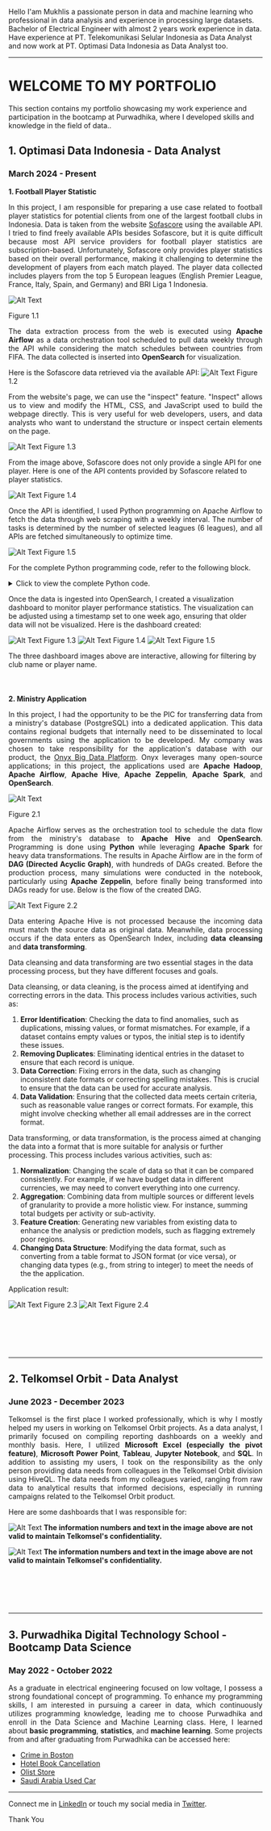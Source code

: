 Hello I'am Mukhlis a passionate person in data and machine learning who professional in data analysis and experience in processing large datasets. Bachelor of Electrical Engineer with almost 2 years work experience in data. Have experience at PT. Telekomunikasi Selular Indonesia as Data Analyst and now work at PT. Optimasi Data Indonesia as Data Analyst too.

---
# **WELCOME TO MY PORTFOLIO**

This section contains my portfolio showcasing my work experience and participation in the bootcamp at Purwadhika, where I developed skills and knowledge in the field of data..


## 1. Optimasi Data Indonesia - Data Analyst
### March 2024 - Present
**1. Football Player Statistic**
   
<p align="justify">
In this project, I am responsible for preparing a use case related to football player statistics for potential clients from one of the largest football clubs in Indonesia. Data is taken from the website <a href="https://www.sofascore.com">Sofascore</a> using the available API. I tried to find freely available APIs besides Sofascore, but it is quite difficult because most API service providers for football player statistics are subscription-based. Unfortunately, Sofascore only provides player statistics based on their overall performance, making it challenging to determine the development of players from each match played. The player data collected includes players from the top 5 European leagues (English Premier League, France, Italy, Spain, and Germany) and BRI Liga 1 Indonesia.
</p>

![Alt Text](/pic/football_flow_1.jpg)

Figure 1.1
<p align="justify"> The data extraction process from the web is executed using <strong>Apache Airflow</strong> as a data orchestration tool scheduled to pull data weekly through the API while considering the match schedules between countries from FIFA. The data collected is inserted into <strong>OpenSearch</strong> for visualization. </p>

Here is the Sofascore data retrieved via the available API:
![Alt Text](/pic/sofascore_1.png)
Figure 1.2

<p align="justify">
From the website's page, we can use the "inspect" feature. "Inspect" allows us to view and modify the HTML, CSS, and JavaScript used to build the webpage directly. This is very useful for web developers, users, and data analysts who want to understand the structure or inspect certain elements on the page. </p>

![Alt Text](/pic/football_api_1.jpg)
Figure 1.3

From the image above, Sofascore does not only provide a single API for one player. Here is one of the API contents provided by Sofascore related to player statistics.

![Alt Text](/pic/football_api_2.jpg)
Figure 1.4

<p align="justify">
Once the API is identified, I used Python programming on Apache Airflow to fetch the data through web scraping with a weekly interval. The number of tasks is determined by the number of selected leagues (6 leagues), and all APIs are fetched simultaneously to optimize time. </p>

![Alt Text](/pic/football_airflow_1.png)
Figure 1.5

For the complete Python programming code, refer to the following block.
<details>
   <summary>Click to view the complete Python code.</summary>

   ```python
from airflow import DAG
from airflow.operators.python_operator import PythonOperator
from airflow.operators.python import ShortCircuitOperator
from airflow.utils.dates import days_ago
import requests
import re
import subprocess
import json
import pandas as pd
from datetime import datetime, timedelta
from opensearchpy.helpers import bulk
from opensearchpy import OpenSearch
import uuid

default_args = {
    'start_date': days_ago(1)}

dag = DAG(
    'ds_persibidx_sofascore',
    default_args=default_args,
    schedule_interval='@weekly',
    catchup=False,
    tags=['PoC', 'Dev']
)

def skip_during_exception_dates(**kwargs):

    exec_date = kwargs['execution_date'].date()

    exception_ranges = [
        (datetime(2024, 11, 11).date(), datetime(2024, 11, 19).date()),  # Fifa Match Day
        (datetime(2025, 3, 17).date(), datetime(2025, 3, 25).date()), # Fifa Match Day
        (datetime(2025, 6, 2).date(), datetime(2025, 6, 10).date())   # Fifa Match Day
    ]
        
    for start_exception, end_exception in exception_ranges:
        if start_exception <= exec_date <= end_exception:
            print(f"Execution date {exec_date} is within the exception range {start_exception} to {end_exception}. Skipping task")
            return False
    
    print(f"Execution date {exec_date} is outside the exception ranges. Lanjut tasknya maang...")
    return True

def curl_url(url):

    try:
        result = subprocess.run(['curl', '-kX', 'GET', url], capture_output=True, text=True)
        result.check_returncode()
        data = json.loads(result.stdout)

        if 'error' in data:
            print(f"Error in response: {data['error']['message']}")
            return None

        return data
    
    except subprocess.CalledProcessError as e:
        print(f"An error occurred while running curl: {e}")
        return None
    
    except json.JSONDecodeError as e:
        print(f"An error occurred while parsing JSON: {e}")
        return None

def create_statistics_dataframe(statistics_data, player_team):
    """Create DataFrame from statistics data."""
    player_team = {
        'teamName' : player_team
    }
    player_team = pd.DataFrame([player_team])
    stat = pd.DataFrame([statistics_data])
    return pd.concat([player_team, stat], axis=1)

def create_player_dataframe(player_data):
    """Create DataFrame from player data."""
    player_info = {
        'playerName': player_data.get('name', 'N/A'),
        'position': player_data.get('position', 'N/A'),
        'height': player_data.get('height', 0),
        'preferredFoot': player_data.get('preferredFoot', 'N/A'),
        'country': player_data.get('country', {}).get('name', 'N/A'),
        'dateOfBirthTimestamp': player_data.get('dateOfBirthTimestamp', 0),
        'dateOfBirth': datetime.utcfromtimestamp(player_data.get('dateOfBirthTimestamp', 0)).strftime('%Y-%m-%d')
    }
    return pd.DataFrame([player_info])

def process_league(league_name, league_code, league_country, clubs, codes, tournament, **kwargs):
    gameweek = kwargs['ti'].xcom_pull(key=f'{league_name}_value', task_ids='get_match_days')

    html_content = ""
    for club, code in zip(clubs, codes):
        url = f"https://www.sofascore.com/team/football/{club}/{code}#tab:squad"
        response = requests.get(url, verify=False)
        response.raise_for_status()
        html_content += response.text

    pattern = r'<a href="/player/[^/]+/(\d+)">'
    player_codes = re.findall(pattern, html_content)
    player_codes = list(set(map(int, player_codes)))  # Remove duplicates

    dataframes = []
    for player_id in player_codes:
        statistics_url = f'https://www.sofascore.com/api/v1/player/{player_id}/unique-tournament/{tournament}/season/{league_code}/statistics/overall'
        player_url = f'https://www.sofascore.com/api/v1/player/{player_id}'

        statistics_data = curl_url(statistics_url)
        player_data = curl_url(player_url)

        if statistics_data and player_data:
            statistics = statistics_data.get('statistics', {})
            player_team = statistics_data.get('team', {}).get('name', 'N/A')
            df_statistics = create_statistics_dataframe(statistics, player_team)

            player_info = player_data.get('player', {})
            df_player = create_player_dataframe(player_info)

            if not df_statistics.empty and not df_player.empty:
                df_combined = pd.concat([df_player, df_statistics], axis=1)
                dataframes.append(df_combined)

    if dataframes:
        final_df = pd.concat(dataframes, ignore_index=True)
        #final_df['gameWeek'] = gameweek
        final_df['leagueCountry'] = league_country
        final_df['league'] = '1'
        final_df['league_name'] = league_name
        final_df['season'] = '24/25'
    else:
        final_df = pd.DataFrame()
    
    final_df['execute_time'] = datetime.utcnow().strftime('%Y-%m-%dT%H:%M:%S')

    #feature
    stat = ["rating", "goals","assists","goalsAssistsSum", "shotsOnTarget", "shotsOffTarget", "totalShots", "goalConversionPercentage",
            "penaltiesTaken", "penaltyGoals", "attemptPenaltyMiss", "penaltyConversion", "passToAssist", "accuratePasses", "inaccuratePasses",
            "totalPasses", "accuratePassesPercentage", "accurateFinalThirdPasses", "keyPasses", "accurateLongBalls", "totalLongBalls",
            "accurateLongBallsPercentage", "accurateCrosses", "totalCross", "accurateCrossesPercentage", "shotFromSetPiece", "clearances",
            "interceptions", "blockedShots", "errorLeadToShot", "ballRecovery", "totalDuelsWon", "duelLost", "totalDuelsWonPercentage",
            "aerialDuelsWon", "aerialLost", "aerialDuelsWonPercentage", "successfulDribbles", "successfulDribblesPercentage", "saves", "cleanSheet",
            "goalsConceded","goalKicks","fouls","wasFouled","offsides","yellowCards","redCards","directRedCards","yellowRedCards","appearances",
            "matchesStarted","substitutionsIn","substitutionsOut","minutesPlayed"]

    detail = ["playerName","teamName","position","height","preferredFoot","country","dateOfBirthTimestamp","dateOfBirth","leagueCountry","league","season"]

    # feature untuk masuk ke opensearch
    feature = detail + stat + ['execute_time']

    feature = [col for col in feature if col in final_df.columns]
    final_df = final_df[feature]


    #cleansing data
    final_df = final_df.applymap(lambda x: 0 if pd.isna(x) and isinstance(x, (int, float)) else 'na' if pd.isna(x) and isinstance(x, str) else x)
    
    print(final_df.columns)
    print(final_df[['playerName', 'leagueCountry', 'league', 'season']].head())
    
    league_country_lc = league_country.lower() 
    OPENSEARCH_HOST = "x.x.x.x"
    OPENSEARCH_PORT = "x"
    OPENSEARCH_INDEX = f"ds_persibidx_league_{league_country_lc}"
    OPENSEARCH_TYPE = "_doc"
    OPENSEARCH_URL = "https://x:x@x.x.x.x:x/"
    OPENSEARCH_CLUSTER = "ONYX-analytic"
    ONYX_OS = OpenSearch(
                         hosts = [{"host": OPENSEARCH_HOST, "port": OPENSEARCH_PORT}], http_auth = ("admin", "admin"),
                         use_ssl = True, verify_certs = False, ssl_assert_hostname = False, ssl_show_warn = False
                        )
    batch = 100000
    
    for x in range(0, len(final_df), batch):
        df = final_df.iloc[x:x+batch]
        hits = [{"_op_type": "index", "_index": OPENSEARCH_INDEX, "_id": str(uuid.uuid4()), "_score": 1, "_source": i} for i in df.to_dict("records")]
        resp, err = bulk(ONYX_OS, hits, index=OPENSEARCH_INDEX, max_retries=3)
        print(resp, err)
    
    
################################################ INPUT YOUR LEAGUE HERE ################################################
leagues = {
    'ligue_1': {
        'code': 61736,
        'clubs': [
            "olympique-lyonnais",
            "rc-lens",
            "olympique-de-marseille",
            "stade-de-reims",
            "stade-rennais",
            "paris-saint-germain",
            "as-monaco",
            "stade-brestois",
            "lille",
            "nice",
            "toulouse",
            "montpellier",
            "rc-strasbourg",
            "nantes",
            "le-havre",
            "auxerre",
            "saint-etienne",
            "angers"
        ],
        'club_codes': [
            "1649",
            "1648",
            "1641",
            "1682",
            "1658",
            "1644",
            "1653",
            "1715",
            "1643",
            "1661",
            "1681",
            "1642",
            "1659",
            "1647",
            "1662",
            "1646",
            "1678",
            "1684"
        ],
        'tournament': 34,
        'country': 'France',
        'name': 'Ligue 1'
    },
    'liga_1': {
        'code': 65049,
        'clubs': [
            'borneo-fc-samarinda',
            'persib-bandung',
            'bali-united-fc',
            'madura-united',
            'dewa-united-fc',
            'psis-semarang',
            'persis-solo',
            'persija-jakarta',
            'persik-kediri',
            'barito-putera',
            'psm-makassar',
            'persebaya-surabaya',
            'pss-sleman',
            'persita-tangerang',
            'arema-fc',
            'psbs-biak',
            'semen-padang',
            'malut-united'
        ],
        'club_codes': [
            "189945",
            "64289",
            "64299",
            "86578",
            "383891",
            "189471",
            "200020",
            "64295",
            "135866",
            "86542",
            "135864",
            "76319",
            "204733",
            "86576",
            "47465",
            "266861",
            "86066",
            "491968"
        ],
        'tournament': 1015,
        'country': 'Indonesia',
        'name': 'BRI Liga 1'
    },
    'premier_league': {
        'code': 61627,
        'clubs': [
            "liverpool",
            "manchester-city",
            "arsenal",
            "chelsea",
            "aston-villa",
            "brighton-and-hove-albion",
            "newcastle-united",
            "fulham",
            "tottenham-hotspur",
            "nottingham-forest",
            "brentford",
            "west-ham-united",
            "bournemouth",
            "manchester-united",
            "leicester-city",
            "everton",
            "ipswich-town",
            "crystal-palace",
            "southampton",
            "wolverhampton"
        ],
        'club_codes': [
            "44",
            "17",
            "42",
            "38",
            "40",
            "30",
            "39",
            "43",
            "33",
            "14",
            "50",
            "37",
            "60",
            "35",
            "31",
            "48",
            "32",
            "7",
            "45",
            "3"
        ],
        'tournament': 17,
        'country': 'England',
        'name': 'Premier League'
    },
    'bundesliga': {
        'code': 63516,
        'clubs': [
            "fc-bayern-munchen",
            "rb-leipzig",
            "eintracht-frankfurt",
            "sc-freiburg",
            "bayer-04-leverkusen",
            "1-fc-union-berlin",
            "borussia-dortmund",
            "vfb-stuttgart",
            "1-fc-heidenheim",
            "1-fsv-mainz-05",
            "sv-werder-bremen",
            "vfl-wolfsburg",
            "fc-augsburg",
            "borussia-mgladbach",
            "fc-st-pauli",
            "tsg-hoffenheim",
            "holstein-kiel",
            "vfl-bochum-1848"
        ],
        'club_codes': [
            "2672",
            "36360",
            "2674",
            "2538",
            "2681",
            "2547",
            "2673",
            "2677",
            "5885",
            "2556",
            "2534",
            "2524",
            "2600",
            "2527",
            "2526",
            "2569",
            "2573",
            "2542"
        ],
        'tournament': 35,
        'country': 'Germany',
        'name': 'Bundesliga'
    },
    'serie_a': {
        'code': 63515,
        'clubs': [
            "napoli",
            "inter",
            "juventus",
            "lazio",
            "udinese",
            "milan",
            "torino",
            "atalanta",
            "roma",
            "empoli",
            "fiorentina",
            "hellas-verona",
            "bologna",
            "como",
            "cagliari",
            "parma",
            "lecce",
            "genoa",
            "monza",
            "venezia"
        ],
        'club_codes': [
            "2714",
            "2697",
            "2687",
            "2699",
            "2695",
            "2692",
            "2696",
            "2686",
            "2702",
            "2705",
            "2693",
            "2701",
            "2685",
            "2704",
            "2719",
            "2690",
            "2689",
            "2713",
            "2729",
            "2688"
        ],
        'tournament': 23,
        'country': 'Italy',
        'name': 'Serie A'
    },
    'la_liga': {
        'code': 61643,
        'clubs': [
            "barcelona",
            "real-madrid",
            "atletico-madrid",
            "villarreal",
            "osasuna",
            "athletic-club",
            "mallorca",
            "rayo-vallecano",
            "celta-vigo",
            "real-betis",
            "girona-fc",
            "sevilla",
            "deportivo-alaves",
            "espanyol",
            "real-sociedad",
            "getafe",
            "leganes",
            "valencia",
            "real-valladolid",
            "las-palmas"
        ],
        'club_codes': [
            "2817",
            "2829",
            "2836",
            "2819",
            "2820",
            "2825",
            "2826",
            "2818",
            "2821",
            "2816",
            "24264",
            "2833",
            "2885",
            "2814",
            "2824",
            "2859",
            "2845",
            "2828",
            "2831",
            "6577"
        ],
        'tournament': 8,
        'country': 'Spain',
        'name': 'La Liga'
    }
}
    
t1 = ShortCircuitOperator(
    task_id='check_exceptions',
    python_callable=skip_during_exception_dates,
    provide_context=True,
    dag=dag
)

for league_names, details in leagues.items():
    task = PythonOperator(
        task_id=f'process_{league_names}',
        python_callable=process_league,
        op_kwargs={
            'league_name': details['name'],
            'league_code': details['code'],
            'clubs': details['clubs'],
            'codes': details['club_codes'],
            'tournament': details['tournament'],
            'league_country': details['country']
        },
        provide_context=True,
        dag=dag
    )

    t1 >> task

   ```
   </details>

Once the data is ingested into OpenSearch, I created a visualization dashboard to monitor player performance statistics. The visualization can be adjusted using a timestamp set to one week ago, ensuring that older data will not be visualized. Here is the dashboard created:

![Alt Text](/pic/football_1.jpg)
Figure 1.3
![Alt Text](/pic/football_2.jpg)
Figure 1.4
![Alt Text](/pic/football_3.jpg)
Figure 1.5

The three dashboard images above are interactive, allowing for filtering by club name or player name.
<br>
<br>
<br>
<br>
**2. Ministry Application**

<p align="justify">
In this project, I had the opportunity to be the PIC for transferring data from a ministry's database (PostgreSQL) into a dedicated application. This data contains regional budgets that internally need to be disseminated to local governments using the application to be developed. My company was chosen to take responsibility for the application's database with our product, the <a href="https://onyx.id/">Onyx Big Data Platform</a>. Onyx leverages many open-source applications; in this project, the applications used are <strong>Apache Hadoop</strong>, <strong>Apache Airflow</strong>, <strong>Apache Hive</strong>, <strong>Apache Zeppelin</strong>, <strong>Apache Spark</strong>, and <strong>OpenSearch</strong>.
</p>

![Alt Text](/pic/application_flow.jpg)

Figure 2.1

<p align="justify">
Apache Airflow serves as the orchestration tool to schedule the data flow from the ministry's database to <strong>Apache Hive</strong> and <strong>OpenSearch</strong>. Programming is done using <strong>Python</strong> while leveraging <strong>Apache Spark</strong> for heavy data transformations. The results in Apache Airflow are in the form of <strong>DAG (Directed Acyclic Graph)</strong>, with hundreds of DAGs created. Before the production process, many simulations were conducted in the notebook, particularly using <strong>Apache Zeppelin</strong>, before finally being transformed into DAGs ready for use. Below is the flow of the created DAG.
</p>

![Alt Text](/pic/dag_1.png)
Figure 2.2

<p align="justify">
Data entering Apache Hive is not processed because the incoming data must match the source data as original data. Meanwhile, data processing occurs if the data enters as OpenSearch Index, including <strong>data cleansing</strong> and <strong>data transforming</strong>.
</p>

Data cleansing and data transforming are two essential stages in the data processing process, but they have different focuses and goals.

Data cleansing, or data cleaning, is the process aimed at identifying and correcting errors in the data. This process includes various activities, such as:
1. **Error Identification**: Checking the data to find anomalies, such as duplications, missing values, or format mismatches. For example, if a dataset contains empty values or typos, the initial step is to identify these issues.
2. **Removing Duplicates**: Eliminating identical entries in the dataset to ensure that each record is unique.
3. **Data Correction**: Fixing errors in the data, such as changing inconsistent date formats or correcting spelling mistakes. This is crucial to ensure that the data can be used for accurate analysis.
4. **Data Validation**: Ensuring that the collected data meets certain criteria, such as reasonable value ranges or correct formats. For example, this might involve checking whether all email addresses are in the correct format.

Data transforming, or data transformation, is the process aimed at changing the data into a format that is more suitable for analysis or further processing. This process includes various activities, such as:
1. **Normalization**: Changing the scale of data so that it can be compared consistently. For example, if we have budget data in different currencies, we may need to convert everything into one currency.
2. **Aggregation**: Combining data from multiple sources or different levels of granularity to provide a more holistic view. For instance, summing total budgets per activity or sub-activity.
3. **Feature Creation**: Generating new variables from existing data to enhance the analysis or prediction models, such as flagging extremely poor regions.
4. **Changing Data Structure**: Modifying the data format, such as converting from a table format to JSON format (or vice versa), or changing data types (e.g., from string to integer) to meet the needs of the the application.

Application result:

![Alt Text](/pic/aplikasi_1.jpg)
Figure 2.3
![Alt Text](/pic/aplikasi_2.jpg)
Figure 2.4

<br>
<br>
<br>
<br>

---

## 2. Telkomsel Orbit - Data Analyst
### June 2023 - December 2023
<p align="justify">
Telkomsel is the first place I worked professionally, which is why I mostly helped my users in working on Telkomsel Orbit projects. As a data analyst, I primarily focused on compiling reporting dashboards on a weekly and monthly basis. Here, I utilized <strong>Microsoft Excel (especially the pivot feature)</strong>, <strong>Microsoft Power Point</strong>, <strong>Tableau</strong>, <strong>Jupyter Notebook</strong>, and <strong>SQL</strong>. In addition to assisting my users, I took on the responsibility as the only person providing data needs from colleagues in the Telkomsel Orbit division using HiveQL. The data needs from my colleagues varied, ranging from raw data to analytical results that informed decisions, especially in running campaigns related to the Telkomsel Orbit product.
</p>

Here are some dashboards that I was responsible for:

![Alt Text](/pic/telkomsel_1.jpg)
**The information numbers and text in the image above are not valid to maintain Telkomsel's confidentiality.**

![Alt Text](/pic/telkomsel_2.jpg)
**The information numbers and text in the image above are not valid to maintain Telkomsel's confidentiality.**

<br>
<br>
<br>
<br>

---

## 3. Purwadhika Digital Technology School - Bootcamp Data Science
### May 2022 - October 2022
<p align="justify">
As a graduate in electrical engineering focused on low voltage, I possess a strong foundational concept of programming. To enhance my programming skills, I am interested in pursuing a career in data, which continuously utilizes programming knowledge, leading me to choose Purwadhika and enroll in the Data Science and Machine Learning class. Here, I learned about <strong>basic programming</strong>, <strong>statistics</strong>, and <strong>machine learning</strong>. Some projects from and after graduating from Purwadhika can be accessed here:
</p>

- [Crime in Boston](https://github.com/MuhammadMukhlis220/Porfotolio_Project/tree/main/Crime%20in%20Boston)
- [Hotel Book Cancellation](https://github.com/MuhammadMukhlis220/Porfotolio_Project/tree/main/Hotel%20Cancellation)
- [Olist Store](https://github.com/MuhammadMukhlis220/Porfotolio_Project/tree/main/Olist%20Store)
- [Saudi Arabia Used Car](https://github.com/MuhammadMukhlis220/Porfotolio_Project/tree/main/Saudi%20Arabia%20Used%20Car)

---
Connect me in [LinkedIn](www.linkedin.com/in/mmukhlis10) or touch my social media in [Twitter](https://twitter.com/bobyjhow).

Thank You
